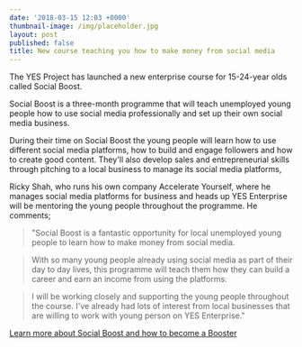 ```yaml
---
date: '2018-03-15 12:03 +0000'
thumbnail-image: /img/placeholder.jpg
layout: post
published: false
title: New course teaching you how to make money from social media
---
```

The YES Project has launched a new enterprise course for 15-24-year olds called Social Boost.

Social Boost is a three-month programme that will teach unemployed young people how to use social media professionally and set up their own social media business.

During their time on Social Boost the young people will learn how to use different social media platforms, how to build and engage followers and how to create good content.  They'll also develop sales and entrepreneurial skills through pitching to a local business to manage its social media platforms, 

Ricky Shah, who runs his own company Accelerate Yourself, where he manages social media platforms for business and heads up YES Enterprise will be mentoring the young people throughout the programme. 
He comments;

> "Social Boost is a fantastic opportunity for local unemployed young people to learn how to make money from social media.  

> With so many young people already using social media as part of their day to day lives, this programme will teach them how they can build a career and earn an income from using the platforms.

> I will be working closely and supporting the young people throughout the course. I've already had lots of interest from local businesses that are willing to work with young person on YES Enterprise."

[Learn more about Social Boost and how to become a Booster](https://www.yesproject.org/boost/)



